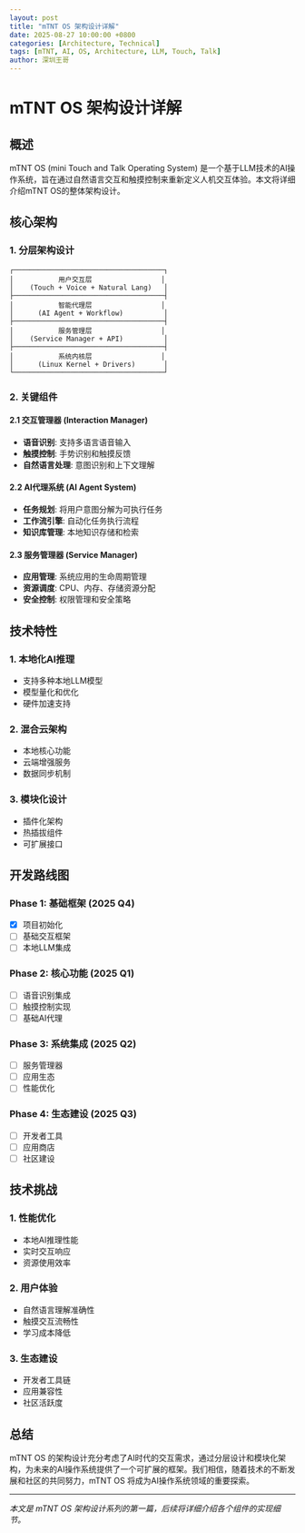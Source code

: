 ```yaml
---
layout: post
title: "mTNT OS 架构设计详解"
date: 2025-08-27 10:00:00 +0800
categories: [Architecture, Technical]
tags: [mTNT, AI, OS, Architecture, LLM, Touch, Talk]
author: 深圳王哥
---
```


# mTNT OS 架构设计详解

## 概述

mTNT OS (mini Touch and Talk Operating System) 是一个基于LLM技术的AI操作系统，旨在通过自然语言交互和触摸控制来重新定义人机交互体验。本文将详细介绍mTNT OS的整体架构设计。

## 核心架构

### 1. 分层架构设计

```
┌─────────────────────────────────────┐
│           用户交互层                 │
│    (Touch + Voice + Natural Lang)   │
├─────────────────────────────────────┤
│           智能代理层                 │
│      (AI Agent + Workflow)          │
├─────────────────────────────────────┤
│           服务管理层                 │
│    (Service Manager + API)          │
├─────────────────────────────────────┤
│           系统内核层                 │
│      (Linux Kernel + Drivers)       │
└─────────────────────────────────────┘
```

### 2. 关键组件

#### 2.1 交互管理器 (Interaction Manager)
- **语音识别**: 支持多语言语音输入
- **触摸控制**: 手势识别和触摸反馈
- **自然语言处理**: 意图识别和上下文理解

#### 2.2 AI代理系统 (AI Agent System)
- **任务规划**: 将用户意图分解为可执行任务
- **工作流引擎**: 自动化任务执行流程
- **知识库管理**: 本地知识存储和检索

#### 2.3 服务管理器 (Service Manager)
- **应用管理**: 系统应用的生命周期管理
- **资源调度**: CPU、内存、存储资源分配
- **安全控制**: 权限管理和安全策略

## 技术特性

### 1. 本地化AI推理
- 支持多种本地LLM模型
- 模型量化和优化
- 硬件加速支持

### 2. 混合云架构
- 本地核心功能
- 云端增强服务
- 数据同步机制

### 3. 模块化设计
- 插件化架构
- 热插拔组件
- 可扩展接口

## 开发路线图

### Phase 1: 基础框架 (2025 Q4)
- [x] 项目初始化
- [ ] 基础交互框架
- [ ] 本地LLM集成

### Phase 2: 核心功能 (2025 Q1)
- [ ] 语音识别集成
- [ ] 触摸控制实现
- [ ] 基础AI代理

### Phase 3: 系统集成 (2025 Q2)
- [ ] 服务管理器
- [ ] 应用生态
- [ ] 性能优化

### Phase 4: 生态建设 (2025 Q3)
- [ ] 开发者工具
- [ ] 应用商店
- [ ] 社区建设

## 技术挑战

### 1. 性能优化
- 本地AI推理性能
- 实时交互响应
- 资源使用效率

### 2. 用户体验
- 自然语言理解准确性
- 触摸交互流畅性
- 学习成本降低

### 3. 生态建设
- 开发者工具链
- 应用兼容性
- 社区活跃度

## 总结

mTNT OS 的架构设计充分考虑了AI时代的交互需求，通过分层设计和模块化架构，为未来的AI操作系统提供了一个可扩展的框架。我们相信，随着技术的不断发展和社区的共同努力，mTNT OS 将成为AI操作系统领域的重要探索。

---

*本文是 mTNT OS 架构设计系列的第一篇，后续将详细介绍各个组件的实现细节。*
